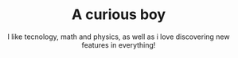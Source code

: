 <h1 align="center">A curious boy</h1>

<p align="center">I like tecnology, math and physics, as well as i love discovering new features in everything!</p> 

